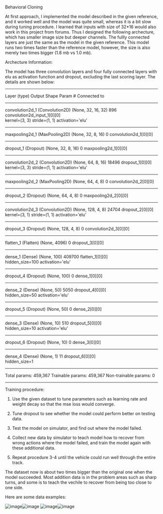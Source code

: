 Behavioral Cloning

   At first approach, I implemented the model described in the given reference, and it worked well and the model was quite small, whereas it is a bit slow during tuning procedure. 
   I learned that inputs with size of 32*16 would also work in this project from forums. Thus I designed the following archecture, which has smaller image size but deeper channels. The fullly connected layers are just the same as the model in the given reference. This model runs two times faster than the reference model, however, the size is also merely two times bigger (1.8 mb vs 1.0 mb).
   
Archecture Information:

The model has three convolution layers and four fully connected layers with elu as activation function and dropout, excluding the last scoring layer. The details are shown below:
____________________________________________________________________________________________________
Layer (type)                     Output Shape          Param #     Connected to                     
____________________________________________________________________________________________________
convolution2d_1 (Convolution2D)  (None, 32, 16, 32)    896         convolution2d_input_1[0][0]      
kernel=(3, 3) stride=(1, 1) activation='elu'
____________________________________________________________________________________________________
maxpooling2d_1 (MaxPooling2D)    (None, 32, 8, 16)     0           convolution2d_1[0][0]            
____________________________________________________________________________________________________
dropout_1 (Dropout)              (None, 32, 8, 16)     0           maxpooling2d_1[0][0]             
____________________________________________________________________________________________________
convolution2d_2 (Convolution2D)  (None, 64, 8, 16)     18496       dropout_1[0][0]                  
kernel=(3, 3) stride=(1, 1) activation='elu'
____________________________________________________________________________________________________
maxpooling2d_2 (MaxPooling2D)    (None, 64, 4, 8)      0           convolution2d_2[0][0]            
____________________________________________________________________________________________________
dropout_2 (Dropout)              (None, 64, 4, 8)      0           maxpooling2d_2[0][0]             
____________________________________________________________________________________________________
convolution2d_3 (Convolution2D)  (None, 128, 4, 8)     24704       dropout_2[0][0]                  
kernel=(3, 1) stride=(1, 1) activation='elu'
____________________________________________________________________________________________________
dropout_3 (Dropout)              (None, 128, 4, 8)     0           convolution2d_3[0][0]            
____________________________________________________________________________________________________
flatten_1 (Flatten)              (None, 4096)          0           dropout_3[0][0]                  
____________________________________________________________________________________________________
dense_1 (Dense)                  (None, 100)           409700      flatten_1[0][0]                  
hidden_size=100 activation='elu'
____________________________________________________________________________________________________
dropout_4 (Dropout)              (None, 100)           0           dense_1[0][0]                    
____________________________________________________________________________________________________
dense_2 (Dense)                  (None, 50)            5050        dropout_4[0][0]     
hidden_size=50 activation='elu'             
____________________________________________________________________________________________________
dropout_5 (Dropout)              (None, 50)            0           dense_2[0][0]                    
____________________________________________________________________________________________________
dense_3 (Dense)                  (None, 10)            510         dropout_5[0][0]      
hidden_size=10 activation='elu'             
____________________________________________________________________________________________________
dropout_6 (Dropout)              (None, 10)            0           dense_3[0][0]                    
____________________________________________________________________________________________________
dense_4 (Dense)                  (None, 1)             11          dropout_6[0][0]    
hidden_size=1              
____________________________________________________________________________________________________
Total params: 459,367
Trainable params: 459,367
Non-trainable params: 0
____________________________________________________________________________________________________

Training procedure:

1. Use the given dataset to tune parameters such as learning rate and weight decay so that the mse loss would converge.

2. Tune dropout to see whether the model could perform better on testing data.

3. Test the model on simulator, and find out where the model failed.

4. Collect new data by simulator to teach model how to recover from wrong actions where the model failed, and train the model again with these additional data.

5. Repeat procedure 3-4 until the vehicle could run well through the entire track. 

The dataset now is about two times bigger than the original one when the model succeeded. Most addition data is in the problem areas such as sharp turns, and some is to teach the vechile to recover from being too close to one side. 

Here are some data examples:

![image](https://github.com/seanxu1015/SDC_P3_bechvioral_cloning/images/center_2017_01_05_18_08_56_408.jpg)![image](https://github.com/seanxu1015/SDC_P3_bechvioral_cloning/images/center_2017_01_05_18_08_56_526.jpg)
![image](https://github.com/seanxu1015/SDC_P3_bechvioral_cloning/images/center_2017_01_05_18_08_56_645.jpg)![image](https://github.com/seanxu1015/SDC_P3_bechvioral_cloning/images/center_2017_01_05_18_08_56_764.jpg)

